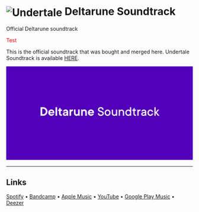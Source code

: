 # <img src="https://cdn6.aptoide.com/imgs/e/2/4/e246ae543ee186ef9ee21fa0be63e825_icon.png?w=240" width="60px" align="center" alt="Undertale"/> Deltarune Soundtrack
Official Deltarune soundtrack

<p style="color: red">Test</p>

This is the official soundtrack that was bought and merged here.
Undertale Soundtrack is available [HERE](https://github.com/FlyCod3R/undertalesoundtrack).

![Undertale Soundtrack Screenshot](https://raw.githubusercontent.com/FlyCod3R/deltarunesoundtrack/master/Deltarune%20Preview.png)

---

## Links
[Spotify](https://open.spotify.com/album/6putGW0KxGMrgTZzplp2pF) •
[Bandcamp](https://tobyfox.bandcamp.com/album/deltarune-chapter-1-ost) •
[Apple Music](https://music.apple.com/us/album/deltarune-chapter-1-original-game-soundtrack/1443475587) •
[YouTube](https://www.youtube.com/watch?v=BRBSqEnTV8w) •
[Google Play Music](https://play.google.com/music/preview/Btipzyc3tilycypjtur6mk7y4dm?play=1&u=0) •
[Deezer](https://www.deezer.com/ru/album/79049382?autoplay=true)
